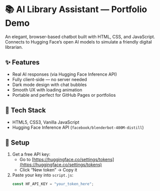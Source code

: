 # 📚 AI Library Assistant — Portfolio Demo

An elegant, browser-based chatbot built with HTML, CSS, and JavaScript.  
Connects to Hugging Face’s open AI models to simulate a friendly digital librarian.

## ✨ Features
- Real AI responses (via Hugging Face Inference API)
- Fully client-side — no server needed
- Dark mode design with chat bubbles
- Smooth UX with loading animation
- Portable and perfect for GitHub Pages or portfolios

## 🧠 Tech Stack
- HTML5, CSS3, Vanilla JavaScript
- Hugging Face Inference API (`facebook/blenderbot-400M-distill`)

## 🚀 Setup
1. Get a free API key:
   - Go to [https://huggingface.co/settings/tokens](https://huggingface.co/settings/tokens)
   - Click “New token” → Copy it
2. Paste your key into `script.js`:
   ```js
   const HF_API_KEY = "your_token_here";
